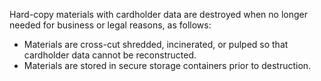 Hard-copy materials with cardholder data are destroyed when no longer needed for business or legal reasons, as follows:

- Materials are cross-cut shredded, incinerated, or pulped so that cardholder data cannot be reconstructed.
- Materials are stored in secure storage containers prior to destruction.